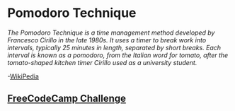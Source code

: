 # Pomodoro Technique

_The Pomodoro Technique is a time management method developed by Francesco Cirillo in the late 1980s.
It uses a timer to break work into intervals, typically 25 minutes in length, separated by short breaks.
Each interval is known as a pomodoro, from the Italian word for tomato, after the tomato-shaped kitchen timer Cirillo used as a university student._

-[WikiPedia](https://en.wikipedia.org/wiki/Pomodoro_Technique)

## [FreeCodeCamp Challenge](https://www.freecodecamp.org/learn/front-end-development-libraries/front-end-development-libraries-projects/build-a-25--5-clock)
